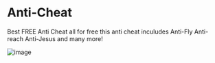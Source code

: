 # Anti-Cheat
Best FREE Anti Cheat all for free this anti cheat inculudes Anti-Fly Anti-reach Anti-Jesus and many more!

![image](https://github.com/BestAnticheatsFREE/Anti-Cheat/assets/159958032/fefde5e0-8bb0-4cbe-b5e8-aaad88698117)

